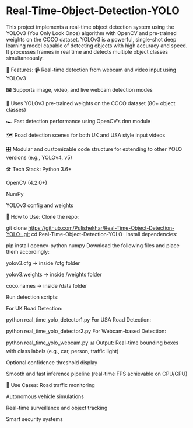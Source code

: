 # Real-Time-Object-Detection-YOLO

This project implements a real-time object detection system using the YOLOv3 (You Only Look Once) algorithm with OpenCV and pre-trained weights on the COCO dataset. YOLOv3 is a powerful, single-shot deep learning model capable of detecting objects with high accuracy and speed. It processes frames in real time and detects multiple object classes simultaneously.

🔧 Features:
📹 Real-time detection from webcam and video input using YOLOv3

🖼️ Supports image, video, and live webcam detection modes

🧠 Uses YOLOv3 pre-trained weights on the COCO dataset (80+ object classes)

🏎️ Fast detection performance using OpenCV’s dnn module

🗺️ Road detection scenes for both UK and USA style input videos

🎛️ Modular and customizable code structure for extending to other YOLO versions (e.g., YOLOv4, v5)

🛠 Tech Stack:
Python 3.6+

OpenCV (4.2.0+)

NumPy

YOLOv3 config and weights

📂 How to Use:
Clone the repo:


git clone https://github.com/Pulishekhar/Real-Time-Object-Detection-YOLO-.git
cd Real-Time-Object-Detection-YOLO-
Install dependencies:


pip install opencv-python numpy
Download the following files and place them accordingly:

yolov3.cfg → inside /cfg folder

yolov3.weights → inside /weights folder

coco.names → inside /data folder

Run detection scripts:

For UK Road Detection:


python real_time_yolo_detector1.py
For USA Road Detection:


python real_time_yolo_detector2.py
For Webcam-based Detection:


python real_time_yolo_webcam.py
📊 Output:
Real-time bounding boxes with class labels (e.g., car, person, traffic light)

Optional confidence threshold display

Smooth and fast inference pipeline (real-time FPS achievable on CPU/GPU)

📌 Use Cases:
Road traffic monitoring

Autonomous vehicle simulations

Real-time surveillance and object tracking

Smart security systems


